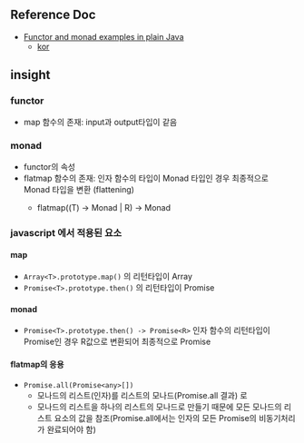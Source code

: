 ## Reference Doc
- [Functor and monad examples in plain Java](https://www.nurkiewicz.com/2016/06/functor-and-monad-examples-in-plain-java.html)
  - [kor](https://gist.github.com/jooyunghan/e14f426839454063d98454581b204452)

## insight
### functor
- map 함수의 존재: input과 output타입이 같음

### monad
- functor의 속성
- flatmap 함수의 존재: 인자 함수의 타입이 Monad<R> 타입인 경우 최종적으로 Monad<R> 타입을 변환 (flattening) 
  - flatmap((T) -> Monad<R> | R) -> Monad<R>

### javascript 에서 적용된 요소
#### map
- `Array<T>.prototype.map()` 의 리턴타입이 Array<R>
- `Promise<T>.prototype.then()` 의 리턴타입이 Promise<R>

#### monad
- `Promise<T>.prototype.then() -> Promise<R>` 인자 함수의 리턴타입이 Promise<R>인 경우 R값으로 변환되어 최종적으로 Promise<R>

#### flatmap의 응용
- `Promise.all(Promise<any>[])` 
  - 모나드의 리스트(인자)를 리스트의 모나드(Promise.all 결과) 로
  - 모나드의 리스트을 하나의 리스트의 모나드로 만들기 때문에 모든 모나드의 리스트 요소의 값을 참조(Promise.all에서는 인자의 모든 Promise의 비동기처리가 완료되어야 함)